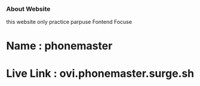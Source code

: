 ### About Website
this website only practice parpuse Fontend Focuse

# Name : phonemaster
# Live Link :  ovi.phonemaster.surge.sh
